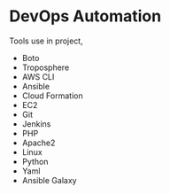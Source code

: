 # DevOps Automation

Tools use in project,

- Boto
- Troposphere
- AWS CLI
- Ansible
- Cloud Formation
- EC2
- Git
- Jenkins
- PHP
- Apache2
- Linux
- Python
- Yaml
- Ansible Galaxy


